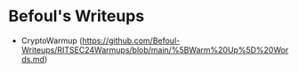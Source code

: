 # Befoul's Writeups

* CryptoWarmup (https://github.com/Befoul-Writeups/RITSEC24Warmups/blob/main/%5BWarm%20Up%5D%20Words.md)
